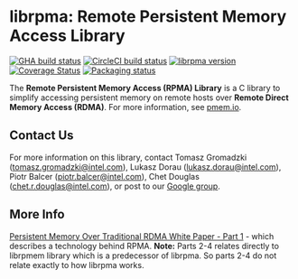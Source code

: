 # **librpma: Remote Persistent Memory Access Library**

[![GHA build status](https://github.com/pmem/rpma/workflows/RPMA/badge.svg?branch=master)](https://github.com/pmem/rpma/actions)
[![CircleCI build status](https://circleci.com/gh/pmem/rpma.svg?style=shield)](https://app.circleci.com/pipelines/github/pmem/rpma)
[![librpma version](https://img.shields.io/github/tag/pmem/rpma.svg)](https://github.com/pmem/rpma/releases/latest)
[![Coverage Status](https://codecov.io/github/pmem/rpma/coverage.svg?branch=master)](https://codecov.io/gh/pmem/rpma/branch/master)
[![Packaging status](https://repology.org/badge/tiny-repos/rpma.svg)](https://repology.org/project/rpma/versions)

The **Remote Persistent Memory Access (RPMA) Library** is a C library to simplify accessing persistent memory on remote hosts over **Remote Direct Memory Access (RDMA)**. For more information, see
[pmem.io](https://pmem.io).


## Contact Us

For more information on this library, contact
Tomasz Gromadzki (tomasz.gromadzki@intel.com),
Lukasz Dorau (lukasz.dorau@intel.com),
Piotr Balcer (piotr.balcer@intel.com),
Chet Douglas (chet.r.douglas@intel.com), or post to our
[Google group](https://groups.google.com/group/pmem).

## More Info

[Persistent Memory Over Traditional RDMA White Paper - Part 1](https://software.intel.com/content/www/us/en/develop/articles/persistent-memory-replication-over-traditional-rdma-part-1-understanding-remote-persistent.html) - which describes a technology behind RPMA. **Note:** Parts 2-4 relates directly to librpmem library which is a predecessor of librpma. So parts 2-4 do not relate exactly to how librpma works.
